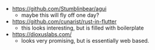 - https://github.com/Stumblinbear/agui
	- maybe this will fly off one day?
- https://github.com/cunarist/rust-in-flutter
	- this looks interesting, but is filled with boilerplate
- https://dioxuslabs.com/
	- looks very promising, but is essentially web based.